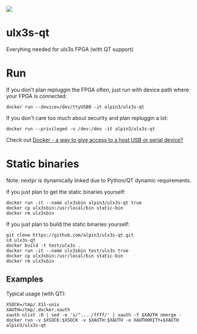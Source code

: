[![](https://images.microbadger.com/badges/image/alpin3/ulx3s-qt.svg)](https://microbadger.com/images/alpin3/ulx3s-qt "Get your own image badge on microbadger.com")

# ulx3s-qt

Everyhing needed for ulx3s FPGA (with QT support)

# Run

If you don't plan repluggin the FPGA often, just run with device path where your FPGA is connected:

```
docker run --device=/dev/ttyUSB0 -it alpin3/ulx3s-qt
```

If you don't care too much about security and plan repluggin a lot:

```
docker run --privileged -v /dev:/dev -it alpin3/ulx3s-qt
```

Check out [Docker - a way to give access to a host USB or serial device?](https://stackoverflow.com/questions/24225647/docker-a-way-to-give-access-to-a-host-usb-or-serial-device)

# Static binaries

Note: nextpr is dynamically linked due to Python/QT dynamic requirements.

If you just plan to get the static binaries yourself:
```
docker run -it --name ulx3sbin alpin3/ulx3s-qt true
docker cp ulx3sbin:/usr/local/bin static-bin
docker rm ulx3sbin
```

If you just plan to build the static binaries yourself:
```
git clone https://github.com/alpin3/ulx3s-qt.git
cd ulx3s-qt
docker build -t test/ulx3s .
docker run -it --name ulx3sbin test/ulx3s true
docker cp ulx3sbin:/usr/local/bin static-bin
docker rm ulx3sbin
```

## Examples

Typical usage (with QT):

```
XSOCK=/tmp/.X11-unix
XAUTH=/tmp/.docker.xauth
xauth nlist :0 | sed -e 's/^..../ffff/' | xauth -f $XAUTH nmerge -
docker run -v $XSOCK:$XSOCK -v $XAUTH:$XAUTH -e XAUTHORITY=$XAUTH alpin3/ulx3s-qt
```




